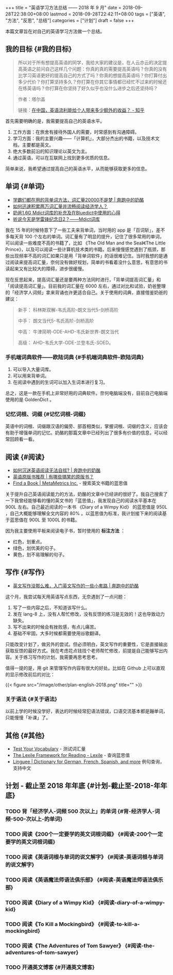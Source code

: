 +++
title = "英语学习方法总结 —— 2018 年 9 月"
date = 2018-09-28T22:38:00+08:00
lastmod = 2018-09-28T22:42:11+08:00
tags = ["英语", "方法", "反思", "总结"]
categories = ["计划"]
draft = false
+++

本篇文章旨在对自己的英语学习方法做一个总结。


## 我的目标 {#我的目标}

> 所以对于所有想提高英语的同学，我给大家的建议是，在人云亦云的决定提高英语之前问自己这样几个问题：你真的真的需要提高英语吗？你真的没有比学习英语更好的提高自己的方式了吗？你真的想提高英语吗？你打算付出多少代价？你打算坚持多久？你打算在你其它事情都已经忙不过来的时候还在练英语吗？你打算在你坚持了好久似乎也没什么进步之后还坚持吗？
>
> 作者：塔尔盖
>
> 链接：[在中国，英语流利能给个人带来多少额外的收益？ - 知乎](https://www.zhihu.com/question/37174334/answer/71679688)

首先需要明确的是，我需要提高自己的英语水平。

1.  工作方面：在旅舍有接待外国人的需要，时常感到有沟通障碍。
2.  学习方面：我的主要兴趣——「计算机」，大部分杰出的书籍，以及技术文档，主要都是英文。
3.  绝大多数前沿的知识理论以英文为主。
4.  通过英语，可以在互联网上找到更多优质的信息。

简单来说，我希望通过提高自己的英语水平，从而能够获取更多的信息。


## 单词 {#单词}

-   [学霸们都在用的背单词方法，词汇量20000不是梦 | 奔跑中的奶酪](https://www.runningcheese.com/vocabulary)
-   [如何迅速积累两万词汇量并流畅阅读经济学人？](https://www.douban.com/note/552372302/)
-   [奶爸1.6G Mdict词库的补充及在Bluedict中使用的心得](https://www.douban.com/note/278501822/)
-   [听说今天是学雷锋纪念日2？——Mdict词库](https://www.douban.com/note/265113899/)

我在 15 年的时候特意下了一些工夫来背单词，当时用的 app 是「百词斩」，差不多每天背 100 个左右的单词。词汇量有了明显的提升，记住了很多常用的单词，可以阅读一些难度不高的书籍了，比如 《The Old Man and the Sea》《The Little Prince》，以及可以阅读一些计算机技术类的书籍。后来慢慢感觉遇到了瓶颈，那些出现频率不高的词汇如果只是用「背单词软件」的话很难记住。当时我想的是通过阅读来提高词汇量，奈何没有做好规划，简单的书看着没什么意思，有意思的书读起来又有比较大的障碍，进步很缓慢。

现在反思起来，提高词汇量还是要两种方法同时进行，「背单词提高词汇量」和「阅读提高词汇量」。目前我的词汇量在 6000 左右，通过对比和试验，奶爸整理的「经济学人词频」拿来背诵也许更适合自己。关于使用的词典，直接借鉴奶爸的建议：

> 新手： 科林斯双解-韦氏高阶-朗文当代5-剑桥高阶
>
> 中手： 朗文当代5-韦氏高阶-剑桥高阶
>
> 中高： 牛津简明-ODE-AHD-韦氏新世界-朗文当代
>
> 高级： AHD-韦氏大学-ODE-兰登韦氏-SOED。


### 手机端词典软件——欧陆词典 {#手机端词典软件-欧陆词典}

1.  可以导入大量词库。
2.  可以用来背单词。
3.  在阅读中遇到的生词可以加入生词本进行复习。

总之，这是一款在手机上非常好用的词典软件。奈何电脑端没有，目前自己电脑端使用的是 GoldenDict 。


### 记忆词根、词缀 {#记忆词根-词缀}

英语中的词根、词缀跟汉语的偏旁、部首相类似，掌握词根、词缀的含义，应该会有助于增强单词的记忆。奶酪的那篇文章中已经列出了很多有价值的信息，可以经常回顾看一看。


## 阅读 {#阅读}

-   [如何沉迷英语阅读无法自拔? | 奔跑中的奶酪](https://www.runningcheese.com/reading)
-   [英语原版书推荐 | 有哪些搞笑的原版书？](https://www.douban.com/note/544585497/)
-   [Find a Book | MetaMetrics Inc.](https://fab.lexile.com/) - 搜索英文书籍的蓝思值

关于提升自己英语阅读能力的方法，奶酪的文章中已经讲的很好了。我自己搜索了一下我曾经能够看的懂的英文书的「蓝思值」，我发现自己的阅读水平基本在 900L 左右。自己最近阅读的一本书 《Diary of a Wimpy Kid》 的蓝思值是 950L ，自己大概能够理解全文内容的 80% 。以蓝思值为标准，我计划接下来的阅读基于蓝思值在 900L 至 1000L 的书籍。

因为我主要使用平板来阅读电子书，暂时使用的 **标注方法** ：

-   红色，划重点。
-   绿色，划优美的句子。
-   黄色，划不易理解的句子。


## 写作 {#写作}

-   [英文写作没那么难，入门英文写作的一些小套路 | 奔跑中的奶酪](https://www.runningcheese.com/writing)

这个月，我尝试每天用英语写点东西，无奈遇到了一点问题：

1.  写了一些内容之后，不知道该写什么。
2.  发在 lang-8 上，没有人帮忙修改，没有反馈的练习是无效的！这也导致动力缺失。
3.  写不出来的时候会有挫败感，有点儿痛苦。
4.  基础不牢固，大多时候都需要使用谷歌翻译。

只能改变计划了，做另外的尝试。但必须明白，英文写作的重要性，它是直接输出获取反馈的最好方式。我在考虑花点钱找个老师帮忙修改，前提是自己能够写出内容。关于练习写作的计划，我需要再思考思考。

值得一提的是，用 git 来管理写作内容有很大的好处。比如在 Github 上可以直观的显示修改前后的对比：

{{< figure src="/image/other/plan-english-2018.png" title="" >}}


### 关于语法 {#关于语法}

以前上学的时候没学好，表达的时候经常犯语法错误，口语交流基本都是蹦单词，只能慢慢「补课」了。


## 其他 {#其他}

-   [Test Your Vocabulary](http://testyourvocab.com/) - 测试词汇量
-   [The Lexile Framework for Reading - Lexile](https://lexile.com/) - 查询蓝思值
-   [Linguee | Dictionary for German, French, Spanish, and more](https://www.linguee.com/) 例句查询，支持中文


## 计划 - 截止至 2018 年年底 {#计划-截止至-2018-年年底}


### <span class="org-todo todo TODO">TODO</span> 背「经济学人-词频 500 次以上」的单词 {#背-经济学人-词频-500-次以上-的单词}


### <span class="org-todo todo TODO">TODO</span> 阅读《200个一定要学的英文词根词缀》 {#阅读-200个一定要学的英文词根词缀}


### <span class="org-todo todo TODO">TODO</span> 阅读《英语词根与单词的说文解字》 {#阅读-英语词根与单词的说文解字}


### <span class="org-todo todo TODO">TODO</span> 阅读《英语魔法师语法俱乐部》 {#阅读-英语魔法师语法俱乐部}


### <span class="org-todo todo TODO">TODO</span> 阅读《Diary of a Wimpy Kid》 {#阅读-diary-of-a-wimpy-kid}


### <span class="org-todo todo TODO">TODO</span> 阅读《To Kill a Mockingbird》 {#阅读-to-kill-a-mockingbird}


### <span class="org-todo todo TODO">TODO</span> 阅读《The Adventures of Tom Sawyer》 {#阅读-the-adventures-of-tom-sawyer}


### <span class="org-todo todo TODO">TODO</span> 开通英文博客 {#开通英文博客}
